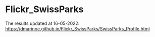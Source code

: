 # Flickr_SwissParks

The results updated at 16-05-2022:
https://dmarinoc.github.io/Flickr_SwissParks/SwissParks_Profile.html

